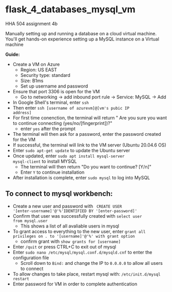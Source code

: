 # flask_4_databases_mysql_vm
HHA 504 assignment 4b

Manually setting up and running a database on a cloud virtual machine. You'll get hands-on experience setting up a MySQL instance on a Virtual machine

**Guide:**

+ Create a VM on Azure
    + Region: US EAST
    + Security type: standard
    + Size: B1ms
    + Set up username and password
+ Ensure that port 3306 is open for the VM
    + Go to networking -> add inbound port rule -> Service: MySQL -> Add
+ In Google Shell's terminal, enter <code>ssh</code>
+ Then enter <code>ssh [username of azurevm]@[vm's pubic IP address]</code>
+ For first time conenction, the terminal will return " Are you sure you want to continue connecting (yes/no/[fingerprint])?" 
    + enter <code>yes</code> after the prompt 
+ The terminal will then ask for a password, enter the password created for the VM
+ If successful, the terminal will link to the VM server (Ubuntu 20.04.6 OS)
+ Enter <code>sudo apt-get update</code> to update the Ubuntu server 
+ Once updated, enter <code>sudo apt install mysql-server mysql-client</code> to install MYSQL
    + The terminal will then return "Do you want to continue? [Y/n]"
    + Enter <code>Y</code> to continue installation 
+ After installation is complete, enter <code>sudo mysql</code> to log into MySQL

## To connect to mysql workbench: 

+ Create a new user and password with <code> CREATE USER '[enter-username]'@'%'IDENTIFIED BY '[enter-password]'</code>
+ Confirm that user was successfully created with <code>select user from mysql.user</code>
    + This shows a list of all avaliable users in mysql
+ To grant access to everything to the new user, enter <code>grant all privileges on *.* to '[username]'@'%' with grant option</code>
    + confirm grant with <code>show grants for [username]</code>
+ Enter <code>/quit</code> or press CTRL+C to exit out of mysql
+ Enter <code>sudo nano /etc/mysql/mysql.conf.d/mysqld.cnf</code> to enter the configuration file 
    + Scroll down to <code>Bind:</code> and change the IP to <code>0.0.0.0</code> to allow all users to connect 
+ To allow changes to take place, restart mysql with: <code>/etc/init.d/mysql restart</code>
+ Enter password for VM in order to complete authentication
